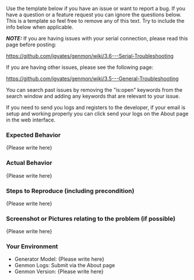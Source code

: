 Use the template below if you have an issue or want to report a bug. If you have a question or a feature request you can ignore the questions below. This is a template so feel free to remove any of this text. Try to include the info below when applicable.

***NOTE:*** If you are having issues with your serial connection, please read this page before posting:

https://github.com/jgyates/genmon/wiki/3.6---Serial-Troubleshooting

If you are having other issues, please see the following page:

https://github.com/jgyates/genmon/wiki/3.5---General-Troubleshooting

You can search past issues by removing the "is:open" keywords from the search window and adding any keywords that are relevant to your issue.

If you need to send you logs and registers to the developer, if your email is setup and working properly you can click send your logs on the About page in the web interface.

### Expected Behavior

{Please write here}

### Actual Behavior

{Please write here}

### Steps to Reproduce (including precondition)

{Please write here}

### Screenshot or Pictures relating to the problem (if possible)

{Please write here}

### Your Environment

- Generator Model: {Please write here}
- Genmon Logs: Submit via the About page
- Genmon Version: {Please write here}
